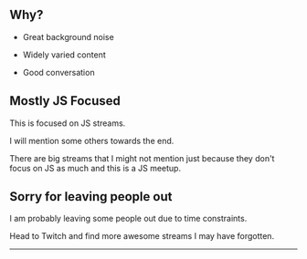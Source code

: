 ## Why?

- Great background noise

- Widely varied content

- Good conversation

## Mostly JS Focused

This is focused on JS streams.

I will mention some others towards the end.

<div class="notes">
There are big streams that I might not mention just because they don't focus on JS as much and this is a JS meetup.
</div>

## Sorry for leaving people out

I am probably leaving some people out due to time constraints.

Head to Twitch and find more awesome streams I may have forgotten.

---
